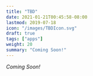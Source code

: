 ```yaml
---
title: "TBD"
date: 2021-01-21T00:45:58-08:00
lastmod: 2019-07-18
icon: "/images/TBDIcon.svg"
draft: true
tags: ["apps"]
weight: 20
summary: "Coming Soon!"
---
```


_Coming Soon!_
